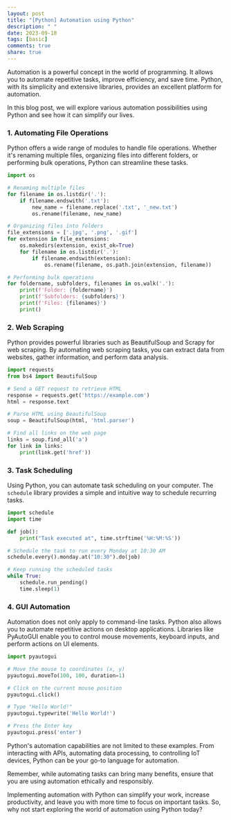 ```yaml
---
layout: post
title: "[Python] Automation using Python"
description: " "
date: 2023-09-10
tags: [basic]
comments: true
share: true
---
```


Automation is a powerful concept in the world of programming. It allows you to automate repetitive tasks, improve efficiency, and save time. Python, with its simplicity and extensive libraries, provides an excellent platform for automation.

In this blog post, we will explore various automation possibilities using Python and see how it can simplify our lives.

### 1. Automating File Operations
Python offers a wide range of modules to handle file operations. Whether it's renaming multiple files, organizing files into different folders, or performing bulk operations, Python can streamline these tasks.

```python
import os

# Renaming multiple files
for filename in os.listdir('.'):
    if filename.endswith('.txt'):
        new_name = filename.replace('.txt', '_new.txt')
        os.rename(filename, new_name)

# Organizing files into folders
file_extensions = ['.jpg', '.png', '.gif']
for extension in file_extensions:
    os.makedirs(extension, exist_ok=True)
    for filename in os.listdir('.'):
        if filename.endswith(extension):
            os.rename(filename, os.path.join(extension, filename))

# Performing bulk operations
for foldername, subfolders, filenames in os.walk('.'):
    print(f'Folder: {foldername}')
    print(f'Subfolders: {subfolders}')
    print(f'Files: {filenames}')
    print()
```

### 2. Web Scraping
Python provides powerful libraries such as BeautifulSoup and Scrapy for web scraping. By automating web scraping tasks, you can extract data from websites, gather information, and perform data analysis.

```python
import requests
from bs4 import BeautifulSoup

# Send a GET request to retrieve HTML
response = requests.get('https://example.com')
html = response.text

# Parse HTML using BeautifulSoup
soup = BeautifulSoup(html, 'html.parser')

# Find all links on the web page
links = soup.find_all('a')
for link in links:
    print(link.get('href'))
```

### 3. Task Scheduling
Using Python, you can automate task scheduling on your computer. The `schedule` library provides a simple and intuitive way to schedule recurring tasks.

```python
import schedule
import time

def job():
    print("Task executed at", time.strftime('%H:%M:%S'))

# Schedule the task to run every Monday at 10:30 AM
schedule.every().monday.at("10:30").do(job)

# Keep running the scheduled tasks
while True:
    schedule.run_pending()
    time.sleep(1)
```

### 4. GUI Automation
Automation does not only apply to command-line tasks. Python also allows you to automate repetitive actions on desktop applications. Libraries like PyAutoGUI enable you to control mouse movements, keyboard inputs, and perform actions on UI elements.

```python
import pyautogui

# Move the mouse to coordinates (x, y)
pyautogui.moveTo(100, 100, duration=1)

# Click on the current mouse position
pyautogui.click()

# Type "Hello World!"
pyautogui.typewrite('Hello World!')

# Press the Enter key
pyautogui.press('enter')
```

Python's automation capabilities are not limited to these examples. From interacting with APIs, automating data processing, to controlling IoT devices, Python can be your go-to language for automation.

Remember, while automating tasks can bring many benefits, ensure that you are using automation ethically and responsibly.

Implementing automation with Python can simplify your work, increase productivity, and leave you with more time to focus on important tasks. So, why not start exploring the world of automation using Python today?